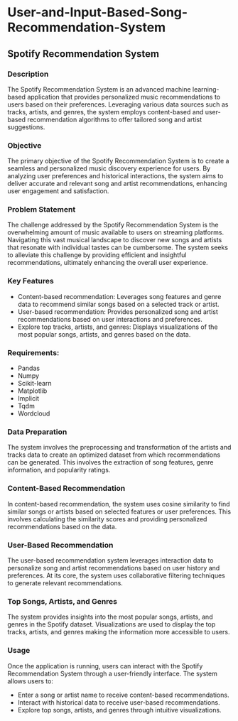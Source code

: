 # User-and-Input-Based-Song-Recommendation-System

## Spotify Recommendation System

### Description
The Spotify Recommendation System is an advanced machine learning-based application that provides personalized music recommendations to users based on their preferences. Leveraging various data sources such as tracks, artists, and genres, the system employs content-based and user-based recommendation algorithms to offer tailored song and artist suggestions.

### Objective
The primary objective of the Spotify Recommendation System is to create a seamless and personalized music discovery experience for users. By analyzing user preferences and historical interactions, the system aims to deliver accurate and relevant song and artist recommendations, enhancing user engagement and satisfaction.

### Problem Statement
The challenge addressed by the Spotify Recommendation System is the overwhelming amount of music available to users on streaming platforms. Navigating this vast musical landscape to discover new songs and artists that resonate with individual tastes can be cumbersome. The system seeks to alleviate this challenge by providing efficient and insightful recommendations, ultimately enhancing the overall user experience.

### Key Features
* Content-based recommendation: Leverages song features and genre data to recommend similar songs based on a selected track or artist.
* User-based recommendation: Provides personalized song and artist recommendations based on user interactions and preferences.
* Explore top tracks, artists, and genres: Displays visualizations of the most popular songs, artists, and genres based on the data.

### Requirements:
* Pandas
* Numpy
* Scikit-learn
* Matplotlib
* Implicit
* Tqdm
* Wordcloud

### Data Preparation
The system involves the preprocessing and transformation of the artists and tracks data to create an optimized dataset from which recommendations can be generated. This involves the extraction of song features, genre information, and popularity ratings.

### Content-Based Recommendation
In content-based recommendation, the system uses cosine similarity to find similar songs or artists based on selected features or user preferences. This involves calculating the similarity scores and providing personalized recommendations based on the data.

### User-Based Recommendation
The user-based recommendation system leverages interaction data to personalize song and artist recommendations based on user history and preferences. At its core, the system uses collaborative filtering techniques to generate relevant recommendations.

### Top Songs, Artists, and Genres
The system provides insights into the most popular songs, artists, and genres in the Spotify dataset. Visualizations are used to display the top tracks, artists, and genres making the information more accessible to users.

### Usage
Once the application is running, users can interact with the Spotify Recommendation System through a user-friendly interface. The system allows users to:

* Enter a song or artist name to receive content-based recommendations.
* Interact with historical data to receive user-based recommendations.
* Explore top songs, artists, and genres through intuitive visualizations.
